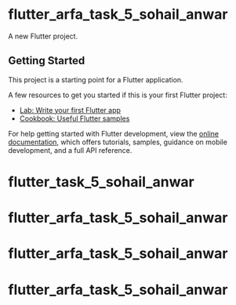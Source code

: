 # flutter_arfa_task_5_sohail_anwar

A new Flutter project.

## Getting Started

This project is a starting point for a Flutter application.

A few resources to get you started if this is your first Flutter project:

- [Lab: Write your first Flutter app](https://docs.flutter.dev/get-started/codelab)
- [Cookbook: Useful Flutter samples](https://docs.flutter.dev/cookbook)

For help getting started with Flutter development, view the
[online documentation](https://docs.flutter.dev/), which offers tutorials,
samples, guidance on mobile development, and a full API reference.
# flutter_task_5_sohail_anwar
# flutter_arfa_task_5_sohail_anwar
# flutter_arfa_task_5_sohail_anwar
# flutter_arfa_task_5_sohail_anwar

